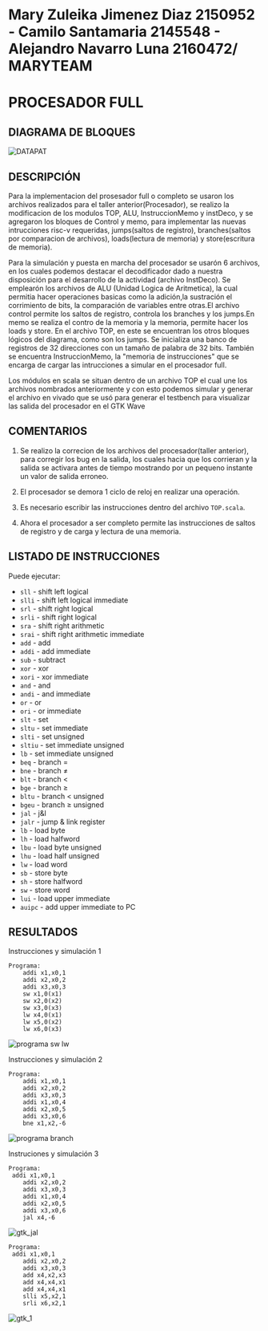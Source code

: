  Mary Zuleika Jimenez Diaz 2150952 - Camilo Santamaria 2145548 - Alejandro Navarro Luna 2160472/ MARYTEAM 
================
PROCESADOR FULL
================

DIAGRAMA DE BLOQUES
-------------------


![DATAPAT](https://github.com/Computer-Architecture-I-UIS/full-processor-maryteam/blob/master/DATAPAT.png)




DESCRIPCIÓN
----------------
Para la implementacion del prosesador full o completo se usaron los archivos realizados para el taller anterior(Procesador), se realizo la modificacion de los modulos TOP, ALU, InstruccionMemo y instDeco, y se agregaron los bloques de Control y memo, para implementar las nuevas intrucciones risc-v requeridas, jumps(saltos de registro), branches(saltos por comparacion de archivos), loads(lectura de memoria) y store(escritura de memoria).

Para la simulación y puesta en marcha del procesador se usarón 6 archivos, en los cuales podemos destacar
el decodificador dado a nuestra disposición para el desarrollo de la actividad  (archivo InstDeco). Se emplearón los archivos de ALU (Unidad Logica de Aritmetica), la cual permitia hacer operaciones basicas como la adición,la sustración el corrimiento de bits, la comparación de variables entre otras.El archivo control permite los saltos de registro, controla los branches y los jumps.En memo se realiza el contro de la memoria y la memoria, permite hacer los loads y store. En el archivo TOP, en este se encuentran los otros bloques lógicos del diagrama, como son los jumps. Se inicializa una banco de registros de 32 direcciones con un tamaño de palabra de 32 bits. También se encuentra InstruccionMemo, la "memoria de instrucciones" que se encarga de cargar las intrucciones a simular en el procesador full. 

Los módulos en scala se situan dentro de un archivo TOP el cual une los archivos nombrados
anteriormente y con esto podemos simular y generar el  archivo en vivado que se usó para generar el testbench para 
visualizar las salida del procesador en el GTK Wave

COMENTARIOS
----------------------
1. Se realizo la correcion de los archivos del procesador(taller anterior), para corregir los bug en la salida, los cuales hacia que los corrieran y la salida se activara antes de tiempo mostrando por un pequeno instante un valor de salida erroneo.

2. El procesador se demora 1 ciclo de reloj en realizar una operación.

3. Es necesario escribir las instrucciones dentro del archivo ```TOP.scala```.

4. Ahora el procesador a ser completo permite las instrucciones de saltos de registro y de carga y lectura de una memoria.



LISTADO DE INSTRUCCIONES 
------------------------
Puede ejecutar:
- ```sll``` - shift left logical
- ```slli``` - shift left logical immediate
- ```srl``` - shift right logical
- ```srli``` - shift right logical
- ```sra``` - shift right arithmetic
- ```srai``` - shift right arithmetic immediate
- ```add``` - add
- ```addi``` - add immediate
- ```sub``` - subtract
- ```xor``` - xor
- ```xori``` - xor immediate
- ```and``` - and
- ```andi``` - and immediate
- ```or``` - or
- ```ori``` - or immediate
- ```slt``` - set
- ```sltu``` - set immediate
- ```slti``` - set unsigned
- ```sltiu``` - set immediate unsigned
- ```lb``` - set immediate unsigned
- ```beq``` - branch =
- ```bne``` - branch ≠
- ```blt``` - branch <
- ```bge``` - branch ≥
- ```bltu``` - branch < unsigned
- ```bgeu```  - branch ≥ unsigned
- ```jal``` - j&l
- ```jalr``` - jump & link register
- ```lb``` - load byte
- ```lh``` - load halfword
- ```lbu``` - load byte unsigned
- ```lhu``` - load half unsigned
- ```lw``` - load word
- ```sb``` - store byte
- ```sh``` - store halfword
- ```sw``` - store word
- ```lui``` - load upper immediate
- ```auipc``` - add upper immediate to PC


RESULTADOS
----------
Instrucciones y simulación 1
```
Programa:
	addi x1,x0,1
	addi x2,x0,2
	addi x3,x0,3
	sw x1,0(x1)
	sw x2,0(x2)
	sw x3,0(x3)
	lw x4,0(x1)
	lw x5,0(x2)
	lw x6,0(x3)
```

![programa sw lw](https://github.com/Computer-Architecture-I-UIS/full-processor-maryteam/blob/master/gtk_lw_sw.png)




Instrucciones y simulación 2

```
Programa:
	addi x1,x0,1
	addi x2,x0,2
	addi x3,x0,3
	addi x1,x0,4
	addi x2,x0,5
	addi x3,x0,6
	bne x1,x2,-6
```

![programa branch](https://github.com/Computer-Architecture-I-UIS/full-processor-maryteam/blob/master/gtk_branch.png)

Instruciones y simulación 3



```
Programa:
 addi x1,x0,1
	addi x2,x0,2
	addi x3,x0,3
	addi x1,x0,4
	addi x2,x0,5
	addi x3,x0,6
	jal x4,-6
```

![gtk_jal](https://github.com/Computer-Architecture-I-UIS/full-processor-maryteam/blob/master/gtk_jal.png)


```
Programa:
 addi x1,x0,1
	addi x2,x0,2
	addi x3,x0,3
	add x4,x2,x3
	add x4,x4,x1
	add x4,x4,x1
	slli x5,x2,1
	srli x6,x2,1
```

![gtk_1](https://github.com/Computer-Architecture-I-UIS/full-processor-maryteam/blob/master/gtk1.png)
